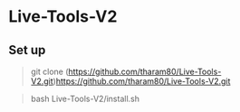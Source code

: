 # Live-Tools-V2

## Set up

> git clone (https://github.com/tharam80/Live-Tools-V2.git)https://github.com/tharam80/Live-Tools-V2.git

> bash Live-Tools-V2/install.sh
